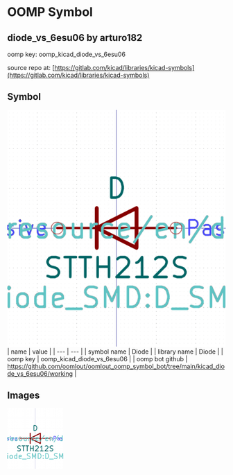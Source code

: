 # OOMP Symbol  
## diode_vs_6esu06  by arturo182  
  
oomp key: oomp_kicad_diode_vs_6esu06  
  
source repo at: [https://gitlab.com/kicad/libraries/kicad-symbols](https://gitlab.com/kicad/libraries/kicad-symbols)  
## Symbol  
  
[![working.png](working_600.png)](working.png)  
| name | value | 
| --- | --- | 
| symbol name | Diode | 
| library name | Diode | 
| oomp key | oomp_kicad_diode_vs_6esu06 | 
| oomp bot github | https://github.com/oomlout/oomlout_oomp_symbol_bot/tree/main/kicad_diode_vs_6esu06/working | 
## Images  
  
[![working.png](working_140.png)](working.png)  
